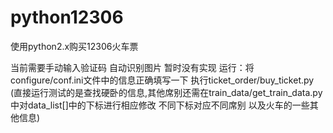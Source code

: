 # python12306
使用python2.x购买12306火车票

当前需要手动输入验证码  自动识别图片 暂时没有实现
运行：将configure/conf.ini文件中的信息正确填写一下 执行ticket_order/buy_ticket.py
(直接运行测试的是查找硬卧的信息,其他席别还需在train_data/get_train_data.py中对data_list[]中的下标进行相应修改 不同下标对应不同席别 以及火车的一些其他信息)




